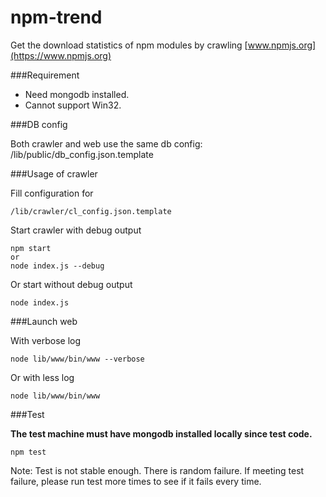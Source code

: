 npm-trend
=========

Get the download statistics of npm modules by crawling [www.npmjs.org](https://www.npmjs.org)

###Requirement

- Need mongodb installed.
- Cannot support Win32.

###DB config

Both crawler and web use the same db config: /lib/public/db_config.json.template

###Usage of crawler

Fill configuration for
	
	/lib/crawler/cl_config.json.template

Start crawler with debug output

	npm start
	or
	node index.js --debug

Or start without debug output

	node index.js

###Launch web

With verbose log

	node lib/www/bin/www --verbose

Or with less log

	node lib/www/bin/www

###Test

**The test machine must have mongodb installed locally since test code.**

	npm test

Note: Test is not stable enough. There is random failure. If meeting test failure, please run test more times to see if it fails every time.